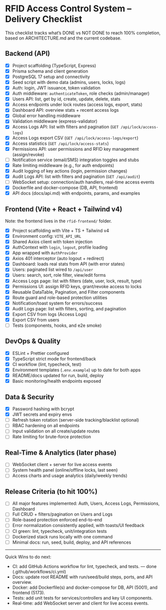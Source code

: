 # RFID Access Control System – Delivery Checklist

This checklist tracks what’s DONE vs NOT DONE to reach 100% completion, based on ARCHITECTURE.md and the current codebase.

## Backend (API)

- [x] Project scaffolding (TypeScript, Express)
- [x] Prisma schema and client generation
- [x] PostgreSQL 17 setup and connectivity
- [x] Seed script with demo data (admins, users, locks, logs)
- [x] Auth: login, JWT issuance, token validation
- [x] Auth middleware: `authenticateToken`, role checks (admin/manager)
- [x] Users API: list, get by id, create, update, delete, stats
- [x] Access endpoints under lock routes (access logs, export, stats)
- [x] Dashboard API: overview stats + recent access logs
- [x] Global error handling middleware
- [x] Validation middleware (express-validator)
- [x] Access Logs API: list with filters and pagination (`GET /api/lock/access-logs`)
- [x] Access Logs export CSV (`GET /api/lock/access-logs/export`)
- [x] Access statistics (`GET /api/lock/access-stats`)
- [x] Permissions API: user permissions and RFID key management (assign/revoke)
- [ ] Notification service (email/SMS) integration toggles and stubs
- [x] Rate limiting middleware (e.g., for auth endpoints)
 - [x] Audit logging of key actions (login, permission changes)
 - [x] Audit Logs API: list with filters and pagination (`GET /api/audit`)
- [ ] WebSocket setup: connection/auth handlers, real-time access events
- [x] Dockerfile and docker-compose (DB, API, frontend)
- [x] API docs (docs/api.md) with endpoints, params, and examples

## Frontend (Vite + React + Tailwind v4)

Note: the frontend lives in the `rfid-frontend/` folder.

- [x] Project scaffolding with Vite + TS + Tailwind v4
- [x] Environment config: `VITE_API_URL`
- [x] Shared Axios client with token injection
- [x] AuthContext with `login`, `logout`, profile loading
- [x] App wrapped with `AuthProvider`
- [x] Axios 401 interceptor (auto logout + redirect)
- [x] Dashboard: loads real stats from API (with error states)
- [x] Users: paginated list wired to `/api/user`
- [x] Users: search, sort, role filter, view/edit forms
- [x] Access Logs page: list with filters (date, user, lock, result, type)
- [x] Permissions UI: assign RFID keys, grant/revoke access to locks
 - [x] Reusable DataTable, Pagination, and Filter components
 - [x] Route guard and role-based protection utilities
 - [x] Notification/toast system for errors/success
 - [x] Audit Logs page: list with filters, sorting, and pagination
- [x] Export CSV from logs (Access Logs)
- [x] Export CSV from users
- [ ] Tests (components, hooks, and e2e smoke)

## DevOps & Quality

- [x] ESLint + Prettier configured
- [x] TypeScript strict mode for frontend/back
 - [x] CI workflow (lint, typecheck, test)
- [x] Environment templates (`.env.example`) up to date for both apps
 - [x] README/docs updated for run, build, deploy
 - [x] Basic monitoring/health endpoints exposed

## Data & Security

- [x] Password hashing with bcrypt
- [x] JWT secrets and expiry envs
- [ ] Refresh token rotation (server-side tracking/blacklist optional)
- [ ] RBAC hardening on all endpoints
- [ ] Input validation on all create/update routes
- [ ] Rate limiting for brute-force protection

## Real-Time & Analytics (later phase)

- [ ] WebSocket client + server for live access events
- [ ] System health panel (online/offline locks, last seen)
- [ ] Access charts and usage analytics (daily/weekly trends)

## Release Criteria (to hit 100%)

- [ ] All major features implemented: Auth, Users, Access Logs, Permissions, Dashboard
- [ ] Full CRUD + filters/pagination on Users and Logs
- [ ] Role-based protection enforced end-to-end
- [ ] Error normalization consistently applied, with toasts/UI feedback
- [ ] CI green: lint, typecheck, unit/integration tests
- [ ] Dockerized stack runs locally with one command
- [ ] Minimal docs: run, seed, build, deploy, and API references

---

Quick Wins to do next:
- CI: add GitHub Actions workflow for lint, typecheck, and tests. — done (.github/workflows/ci.yml)
- Docs: update root README with run/seed/build steps, ports, and API overview.
- Docker: add Dockerfile(s) and docker-compose for DB, API (5001), and frontend (5173).
- Tests: add unit tests for services/controllers and key UI components.
- Real-time: add WebSocket server and client for live access events.
